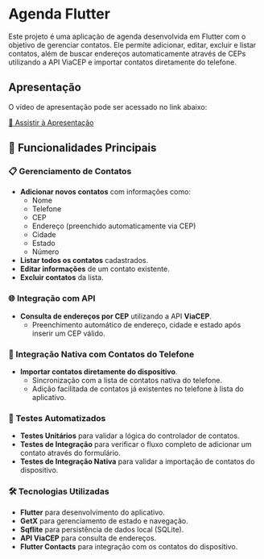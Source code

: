 # Agenda Flutter

Este projeto é uma aplicação de agenda desenvolvida em Flutter com o objetivo de gerenciar contatos. Ele permite adicionar, editar, excluir e listar contatos, além de buscar endereços automaticamente através de CEPs utilizando a API ViaCEP e importar contatos diretamente do telefone.

## Apresentação

O vídeo de apresentação pode ser acessado no link abaixo:

[🎥 Assistir à Apresentação](https://1drv.ms/v/s!AoDftrmwEnz7idpfnmJ0N42wxDaN2Q?e=6KSVha)

## 🚀 Funcionalidades Principais

### 📋 Gerenciamento de Contatos
- **Adicionar novos contatos** com informações como:
    - Nome
    - Telefone
    - CEP
    - Endereço (preenchido automaticamente via CEP)
    - Cidade
    - Estado
    - Número
- **Listar todos os contatos** cadastrados.
- **Editar informações** de um contato existente.
- **Excluir contatos** da lista.

### 🌐 Integração com API
- **Consulta de endereços por CEP** utilizando a API **ViaCEP**.
    - Preenchimento automático de endereço, cidade e estado após inserir um CEP válido.

### 📱 Integração Nativa com Contatos do Telefone
- **Importar contatos diretamente do dispositivo**.
    - Sincronização com a lista de contatos nativa do telefone.
    - Adição facilitada de contatos já existentes no telefone à lista do aplicativo.

### 🧪 Testes Automatizados
- **Testes Unitários** para validar a lógica do controlador de contatos.
- **Testes de Integração** para verificar o fluxo completo de adicionar um contato através do formulário.
- **Testes de Integração Nativa** para validar a importação de contatos do dispositivo.

### 🛠️ Tecnologias Utilizadas
- **Flutter** para desenvolvimento do aplicativo.
- **GetX** para gerenciamento de estado e navegação.
- **Sqflite** para persistência de dados local (SQLite).
- **API ViaCEP** para consulta de endereços.
- **Flutter Contacts** para integração com os contatos do dispositivo.

